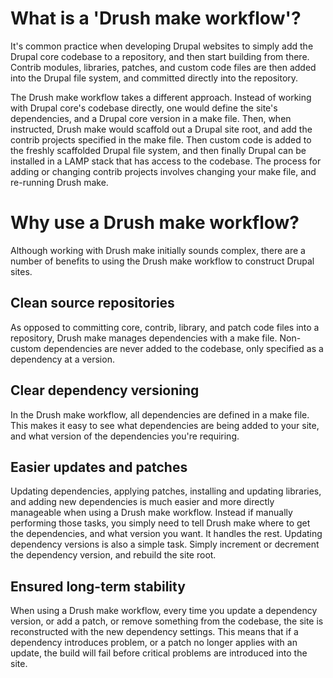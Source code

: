 # What is a 'Drush make workflow'?
It's common practice when developing Drupal websites to simply add the Drupal core codebase to a repository, and then start building from there. Contrib modules, libraries, patches, and custom code files are then added into the Drupal file system, and committed directly into the repository.

The Drush make workflow takes a different approach. Instead of working with Drupal core's codebase directly, one would define the site's dependencies, and a Drupal core version in a make file. Then, when instructed, Drush make would scaffold out a Drupal site root, and add the contrib projects specified in the make file.  Then custom code is added to the freshly scaffolded Drupal file system, and then finally Drupal can be installed in a LAMP stack that has access to the codebase. The process for adding or changing contrib projects involves changing your make file, and re-running Drush make.

# Why use a Drush make workflow?
Although working with Drush make initially sounds complex, there are a number of benefits to using the Drush make workflow to construct Drupal sites.

## Clean source repositories
As opposed to committing core, contrib, library, and patch code files into a repository, Drush make manages dependencies with a make file. Non-custom dependencies are never added to the codebase, only specified as a dependency at a version.

## Clear dependency versioning
In the Drush make workflow, all dependencies are defined in a make file. This makes it easy to see what dependencies are being added to your site, and what version of the dependencies you're requiring.

## Easier updates and patches
Updating dependencies, applying patches, installing and updating libraries, and adding new dependencies is much easier and more directly manageable when using a Drush make workflow. Instead if manually performing those tasks, you simply need to tell Drush make where to get the dependencies, and what version you want. It handles the rest. Updating dependency versions is also a simple task. Simply increment or decrement the dependency version, and rebuild the site root.

## Ensured long-term stability
When using a Drush make workflow, every time you update a dependency version, or add a patch, or remove something from the codebase, the site is reconstructed with the new dependency settings. This means that if a dependency introduces problem, or a patch no longer applies with an update, the build will fail before critical problems are introduced into the site.

